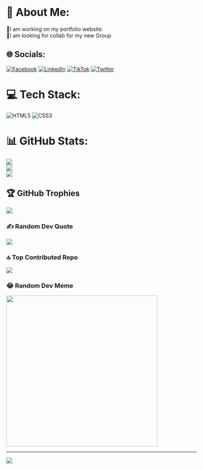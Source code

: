 # 💫 About Me:
🔭I am working on my portfolio website.<br> 🤝I am looking for collab for my new Group


## 🌐 Socials:
[![Facebook](https://img.shields.io/badge/Facebook-%231877F2.svg?logo=Facebook&logoColor=white)](https://facebook.com/dev.code.smith.12) [![LinkedIn](https://img.shields.io/badge/LinkedIn-%230077B5.svg?logo=linkedin&logoColor=white)](https://linkedin.com/in/devcodesmith) [![TikTok](https://img.shields.io/badge/TikTok-%23000000.svg?logo=TikTok&logoColor=white)](https://tiktok.com/@jr.elonmusk) [![Twitter](https://img.shields.io/badge/Twitter-%231DA1F2.svg?logo=Twitter&logoColor=white)](https://twitter.com/AbhayaSolutions) 

# 💻 Tech Stack:
![HTML5](https://img.shields.io/badge/html5-%23E34F26.svg?style=for-the-badge&logo=html5&logoColor=white) ![CSS3](https://img.shields.io/badge/css3-%231572B6.svg?style=for-the-badge&logo=css3&logoColor=white)
# 📊 GitHub Stats:
![](https://github-readme-stats.vercel.app/api?username=DevCodeSmith&theme=dark&hide_border=false&include_all_commits=true&count_private=true)<br/>
![](https://github-readme-streak-stats.herokuapp.com/?user=DevCodeSmith&theme=dark&hide_border=false)<br/>
![](https://github-readme-stats.vercel.app/api/top-langs/?username=DevCodeSmith&theme=dark&hide_border=false&include_all_commits=true&count_private=true&layout=compact)

## 🏆 GitHub Trophies
![](https://github-profile-trophy.vercel.app/?username=DevCodeSmith&theme=radical&no-frame=true&no-bg=false&margin-w=4)

### ✍️ Random Dev Quote
![](https://quotes-github-readme.vercel.app/api?type=horizontal&theme=merko)

### 🔝 Top Contributed Repo
![](https://github-contributor-stats.vercel.app/api?username=DevCodeSmith&limit=5&theme=dark&combine_all_yearly_contributions=true)

### 😂 Random Dev Meme
<img src='https://randommeme-five.vercel.app/' style="height: 400px;"/>

---
[![](https://visitcount.itsvg.in/api?id=DevCodeSmith&icon=0&color=0)](https://visitcount.itsvg.in)

<!-- Proudly created with GPRM ( https://gprm.itsvg.in ) -->
